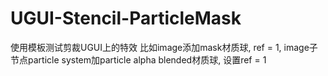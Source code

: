 # UGUI-Stencil-ParticleMask
使用模板测试剪裁UGUI上的特效
比如image添加mask材质球, ref = 1, image子节点particle system加particle alpha blended材质球, 设置ref = 1  
